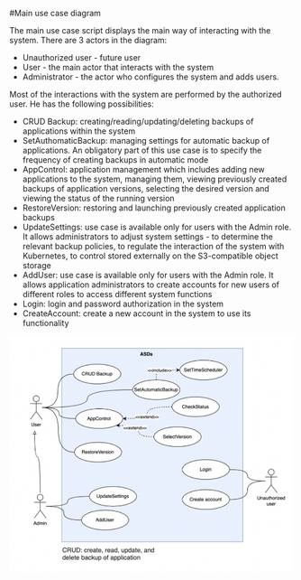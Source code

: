 #Main use case diagram

The main use case script displays the main way of interacting with the system. There are 3 actors in the diagram:
* Unauthorized user - future user
* User - the main actor that interacts with the system
* Administrator - the actor who configures the system and adds users.

Most of the interactions with the system are performed by the authorized user. He has the following possibilities:
*  CRUD Backup: creating/reading/updating/deleting backups of applications within the system
*  SetAuthomaticBackup:  managing settings for automatic backup of applications. An obligatory part of this use case is to specify the frequency of creating backups in automatic mode
*  AppControl: application management which includes adding new applications to the system, managing them, viewing previously created backups of application versions, selecting the desired version and viewing the status of the running version
*  RestoreVersion: restoring and launching previously created application backups
*  UpdateSettings: use case is available only for users with the Admin role. It allows administrators to adjust system settings - to determine the relevant backup policies, to regulate the interaction of the system with Kubernetes, to control stored externally on the S3-compatible object storage
*  AddUser: use case is available only for users with the Admin role. It allows application administrators to create accounts for new users of different roles to access different system functions
*  Login: login and password authorization in the system
*  CreateAccount: сreate a new account in the system to use its functionality

![image](use_case_diagram.png)